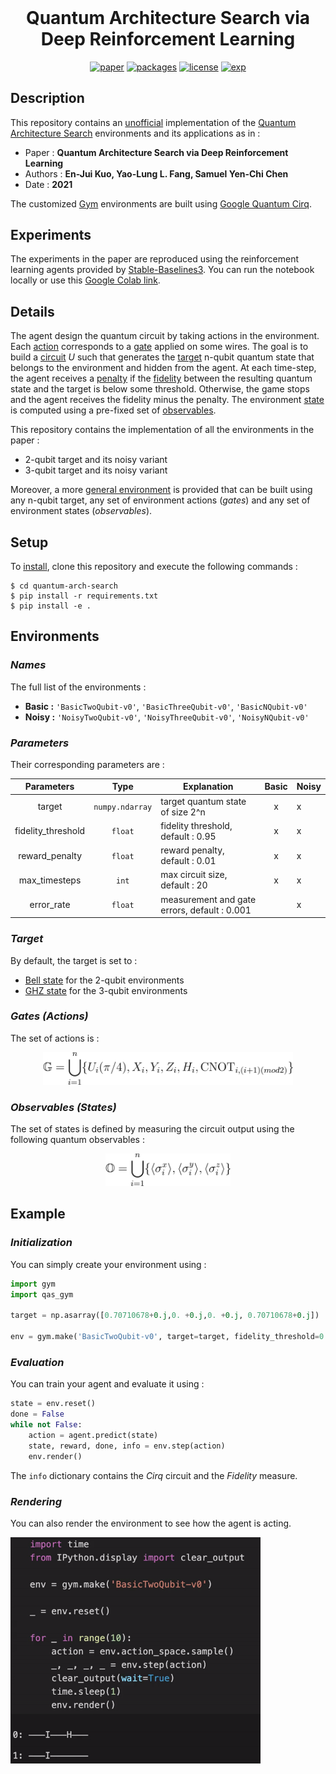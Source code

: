 <h1 align="center" style="margin-top: 0px;"> <b>Quantum Architecture Search via Deep Reinforcement Learning</b></h1>
<div align="center" >

[![paper](https://img.shields.io/static/v1.svg?label=Paper&message=arXiv:2104.07715&color=b31b1b)](https://arxiv.org/abs/2104.07715)
[![packages](https://img.shields.io/static/v1.svg?label=Made%20with&message=Cirq&color=fbc43b)](https://quantumai.google/cirq)
[![license](https://img.shields.io/static/v1.svg?label=License&message=GPL%20v3.0&color=green)](https://www.gnu.org/licenses/gpl-3.0.html)
[![exp](https://colab.research.google.com/assets/colab-badge.svg)](https://colab.research.google.com/github/qdevpsi3/quantum-arch-search/blob/main/notebooks/experiment.ipynb)
</div>

## **Description**
This repository contains an <ins>unofficial</ins> implementation of the <ins>Quantum Architecture Search</ins> environments and its applications as in :

- Paper : **Quantum Architecture Search via Deep Reinforcement Learning**
- Authors : **En-Jui Kuo, Yao-Lung L. Fang, Samuel Yen-Chi Chen**
- Date : **2021**

The customized <ins>Gym</ins> environments are built using <ins>Google Quantum Cirq</ins>.

## **Experiments**
The experiments in the paper are reproduced using the reinforcement learning agents provided by 
[Stable-Baselines3](https://stable-baselines3.readthedocs.io/en/master/). You can run the notebook locally or use this [Google Colab link](https://colab.research.google.com/github/qdevpsi3/quantum-arch-search/blob/main/notebooks/experiment.ipynb).

## **Details**
The agent design the quantum circuit by taking actions in the environment. Each <ins>action</ins> corresponds to a <ins>gate</ins> applied on some wires. The goal is to build a <ins>circuit</ins> *U* such that generates the <ins>target</ins> n-qubit quantum state that belongs to the environment and hidden from the agent. At each time-step, the agent receives a <ins>penalty</ins> if the <ins>fidelity</ins> between the resulting quantum state and the target is below some threshold. Otherwise, the game stops and the agent receives the fidelity minus the penalty. The environment <ins>state</ins> is computed using a pre-fixed set of <ins>observables</ins>.

This repository contains the implementation of all the environments in the paper :

- 2-qubit target and its noisy variant
- 3-qubit target and its noisy variant

Moreover, a more <ins>general environment</ins> is provided that can be built using any n-qubit target, any set of environment actions (*gates*) and any set of environment states (*observables*).

## **Setup**
To <ins>install</ins>, clone this repository and execute the following commands :

```
$ cd quantum-arch-search
$ pip install -r requirements.txt
$ pip install -e .
```

## **Environments**

### *Names*
The full list of the environments : 

- **Basic :** `'BasicTwoQubit-v0'`, `'BasicThreeQubit-v0'`, `'BasicNQubit-v0'`
- **Noisy :** `'NoisyTwoQubit-v0'`, `'NoisyThreeQubit-v0'`, `'NoisyNQubit-v0'`

### *Parameters*

Their corresponding parameters are :

| Parameters | Type | Explanation | Basic | Noisy |
|:-:|:-:|-|:-:|-|
| target | ``numpy.ndarray`` | target quantum state of size 2^n | x | x |
| fidelity_threshold | `float` | fidelity threshold, default : 0.95 | x | x |
| reward_penalty | `float` | reward penalty, default : 0.01 | x | x |
| max_timesteps | `int` | max circuit size, default : 20 | x | x |
| error_rate | `float` | measurement and gate errors, default : 0.001 |  | x |

### *Target*

By default, the target is set to :

- <ins>Bell state</ins> for the 2-qubit environments
- <ins>GHZ state</ins>  for the 3-qubit environments


### *Gates (Actions)*
The set of actions is :

<center><img src="./render/gates.svg" width="400"></center>

<!-- $ \mathbb{G}=\bigcup_{i=1}^n \{ U_i(\pi/4) , X_i, Y_i, Z_i, H_i, \text{CNOT}_{i,(i+1)(mod2)} \}$ -->

### *Observables (States)*
The set of states is defined by measuring the circuit output using the following quantum observables :

<center><img src="./render/observables.svg" width="200"></center>

<!-- $$ \mathbb{O}=\bigcup_{i=1}^n \{ \langle \sigma_i^x \rangle, \langle \sigma_i^y \rangle, \langle \sigma_i^z \rangle\}$$ -->

## **Example**

### *Initialization*

You can simply create your environment using : 

```python
import gym
import qas_gym

target = np.asarray([0.70710678+0.j,0. +0.j,0. +0.j, 0.70710678+0.j])

env = gym.make('BasicTwoQubit-v0', target=target, fidelity_threshold=0.95)
```

### *Evaluation*

You can train your agent and evaluate it using :

```python
state = env.reset()
done = False
while not False:
    action = agent.predict(state)
    state, reward, done, info = env.step(action)
    env.render()
```

The `info` dictionary contains the *Cirq* circuit and the *Fidelity* measure. 

### *Rendering*
You can also render the environment to see how the agent is acting.

<img src="./render/env.gif" width="400">


